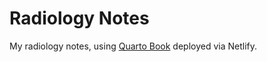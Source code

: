 # Radiology Notes

My radiology notes, using [Quarto Book](https://quarto.org/docs/reference/projects/books.html) deployed via Netlify.

